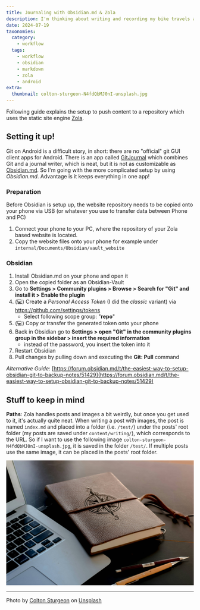 ```yaml
---
title: Journaling with Obsidian.md & Zola
description: I'm thinking about writing and recording my bike travels and have been trying a workflow using Obsidian.md and its git plugin. My website is hosted on Github Pages and it uses the static site engine *Zola*. Changes are pushed to the website's git repository via the git plugin and the page is rebuilt.
date: 2024-07-19
taxonomies:
  category:
    - workflow
  tags:
    - workflow
    - obsidian
    - markdown
    - zola
    - android
extra:
  thumbnail: colton-sturgeon-N4fdQbMJ0nI-unsplash.jpg
---
```



Following guide explains the setup to push content to a repository which uses the static site engine [Zola](https://www.getzola.org/).
## Setting it up!

Git on Android is a difficult story, in short: there are no "official" git GUI client apps for Android. There is an app called [GitJournal](https://gitjournal.io/) which combines Git and a journal writer, which is neat, but it is not as customizable as [Obsidian.md](https://obsidian.md/). So I'm going with the more complicated setup by using *Obsidian.md*. Advantage is it keeps everything in one app!
### Preparation

Before Obsidian is setup up, the website repository needs to be copied onto your phone via USB (or whatever you use to transfer data between Phone and PC)

1. Connect your phone to your PC, where the repository of your Zola based website is located.
2. Copy the website files onto your phone for example under `internal/Documents/Obsidian/vault_website`

### Obsidian

1. Install Obsidian.md on your phone and open it
2. Open the copied folder as an Obsidian-Vault
3. Go to **Settings > Community plugins > Browse > Search for "Git" and install it > Enable the plugin**
4. (💻) Create a *Personal Access Token* (I did the *classic* variant) via https://github.com/settings/tokens
	- Select following scope group: "**repo**"
5. (💻) Copy or transfer the generated token onto your phone
6. Back in Obsidian go to **Settings > open "Git" in the community plugins group in the sidebar > insert the required information**
	- instead of the password, you insert the token into it
7. Restart Obsidian
8. Pull changes by pulling down and executing the **Git: Pull** command

*Alternative Guide*: [https://forum.obsidian.md/t/the-easiest-way-to-setup-obsidian-git-to-backup-notes/51429](https://forum.obsidian.md/t/the-easiest-way-to-setup-obsidian-git-to-backup-notes/51429)
## Stuff to keep in mind

**Paths**: Zola handles posts and images a bit weirdly, but once you get used to it, it's actually quite neat. When writing a post with images, the post is named `index.md` and placed into a folder (i.e. `/test/`) under the posts' root folder (my posts are saved under `content/writing/`), which corresponds to the URL. So if I want to use the following image `colton-sturgeon-N4fdQbMJ0nI-unsplash.jpg`, it is saved in the folder `/test/`. If multiple posts use the same image, it can be placed in the posts' root folder.

![colton-sturgeon-N4fdQbMJ0nI-unsplash-min](colton-sturgeon-N4fdQbMJ0nI-unsplash.jpg)

---
Photo by [Colton Sturgeon](https://unsplash.com/@coltonsturgeon?utm_content=creditCopyText&utm_medium=referral&utm_source=unsplash) on [Unsplash](https://unsplash.com/photos/brown-book-beside-macbook-N4fdQbMJ0nI?utm_content=creditCopyText&utm_medium=referral&utm_source=unsplash)


